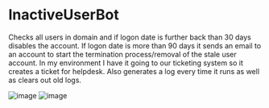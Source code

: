 # InactiveUserBot
Checks all users in domain and if logon date is further back than 30 days disables the account. If logon date is more than 90 days it sends an email to an account to start the termination process/removal of the stale user account. In my environment I have it going to our ticketing system so it creates a ticket for helpdesk. Also generates a log every time it runs as well as clears out old logs.


![image](https://user-images.githubusercontent.com/32029981/153956481-73ae6c15-2674-438b-9f33-1b8c4dc7669d.png)
![image](https://user-images.githubusercontent.com/32029981/153957131-5b6d5098-1dd6-4b13-b39d-9fadd11754fb.png)
